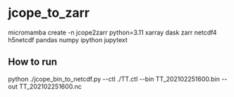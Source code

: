 # jcope_to_zarr

 micromamba create -n jcope2zarr python=3.11 xarray dask zarr netcdf4 h5netcdf pandas numpy ipython jupytext


## How to run

python ./jcope_bin_to_netcdf.py --ctl ./TT.ctl --bin TT_202102251600.bin --out TT_202102251600.nc
